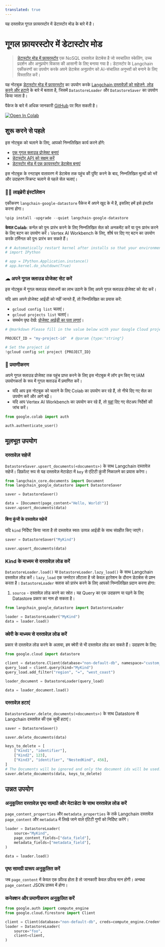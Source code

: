 ```yaml
---
translated: true
---
```


यह दस्तावेज़ गूगल फ़ायरस्टोर में डेटास्टोर मोड के बारे में है।

# गूगल फ़ायरस्टोर में डेटास्टोर मोड

> [डेटास्टोर मोड में फ़ायरस्टोर](https://cloud.google.com/datastore) एक NoSQL दस्तावेज़ डेटाबेस है जो स्वचालित स्केलिंग, उच्च प्रदर्शन और अनुप्रयोग विकास की आसानी के लिए बनाया गया है। डेटास्टोर के Langchain एकीकरणों का उपयोग करके अपने डेटाबेस अनुप्रयोग को AI-संचालित अनुभवों को बनाने के लिए विस्तारित करें।

यह नोटबुक [डेटास्टोर मोड में फ़ायरस्टोर](https://cloud.google.com/datastore) का उपयोग करके [Langchain दस्तावेज़ों को सहेजने, लोड करने और हटाने](/docs/modules/data_connection/document_loaders/) के बारे में बताता है, जिसमें `DatastoreLoader` और `DatastoreSaver` का उपयोग किया जाता है।

पैकेज के बारे में अधिक जानकारी [GitHub](https://github.com/googleapis/langchain-google-datastore-python/) पर मिल सकती है।

[![Open In Colab](https://colab.research.google.com/assets/colab-badge.svg)](https://colab.research.google.com/github/googleapis/langchain-google-datastore-python/blob/main/docs/document_loader.ipynb)

## शुरू करने से पहले

इस नोटबुक को चलाने के लिए, आपको निम्नलिखित कार्य करने होंगे:

* [एक गूगल क्लाउड प्रोजेक्ट बनाएं](https://developers.google.com/workspace/guides/create-project)
* [डेटास्टोर API को सक्षम करें](https://console.cloud.google.com/flows/enableapi?apiid=datastore.googleapis.com)
* [डेटास्टोर मोड में एक फ़ायरस्टोर डेटाबेस बनाएं](https://cloud.google.com/datastore/docs/manage-databases)

इस नोटबुक के रनटाइम वातावरण में डेटाबेस तक पहुंच की पुष्टि करने के बाद, निम्नलिखित मूल्यों को भरें और उदाहरण स्क्रिप्ट चलाने से पहले सेल चलाएं।

### 🦜🔗 लाइब्रेरी इंस्टॉलेशन

एकीकरण `langchain-google-datastore` पैकेज में अपने खुद के में है, इसलिए हमें इसे इंस्टॉल करना होगा।

```python
%pip install -upgrade --quiet langchain-google-datastore
```

**केवल Colab**: कर्नल को पुनः प्रारंभ करने के लिए निम्नलिखित सेल को अनकमेंट करें या पुनः प्रारंभ करने के लिए बटन का उपयोग करें। Vertex AI Workbench के लिए, शीर्ष पर दिए गए बटन का उपयोग करके टर्मिनल को पुनः प्रारंभ कर सकते हैं।

```python
# # Automatically restart kernel after installs so that your environment can access the new packages
# import IPython

# app = IPython.Application.instance()
# app.kernel.do_shutdown(True)
```

### ☁ अपने गूगल क्लाउड प्रोजेक्ट सेट करें

इस नोटबुक में गूगल क्लाउड संसाधनों का लाभ उठाने के लिए अपने गूगल क्लाउड प्रोजेक्ट को सेट करें।

यदि आप अपने प्रोजेक्ट आईडी को नहीं जानते हैं, तो निम्नलिखित का प्रयास करें:

* `gcloud config list` चलाएं।
* `gcloud projects list` चलाएं।
* समर्थन पृष्ठ देखें: [प्रोजेक्ट आईडी का पता लगाएं](https://support.google.com/googleapi/answer/7014113)।

```python
# @markdown Please fill in the value below with your Google Cloud project ID and then run the cell.

PROJECT_ID = "my-project-id"  # @param {type:"string"}

# Set the project id
!gcloud config set project {PROJECT_ID}
```

### 🔐 प्रमाणीकरण

अपने गूगल क्लाउड प्रोजेक्ट तक पहुंच प्राप्त करने के लिए इस नोटबुक में लॉग इन किए गए IAM उपयोगकर्ता के रूप में गूगल क्लाउड में प्रमाणित करें।

- यदि आप इस नोटबुक को चलाने के लिए Colab का उपयोग कर रहे हैं, तो नीचे दिए गए सेल का उपयोग करें और आगे बढ़ें।
- यदि आप Vertex AI Workbench का उपयोग कर रहे हैं, तो [यहां](https://github.com/GoogleCloudPlatform/generative-ai/tree/main/setup-env) दिए गए सेटअप निर्देशों की जांच करें।

```python
from google.colab import auth

auth.authenticate_user()
```

## मूलभूत उपयोग

### दस्तावेज़ सहेजें

`DatastoreSaver.upsert_documents(<documents>)` के साथ Langchain दस्तावेज़ सहेजें। डिफ़ॉल्ट रूप से यह दस्तावेज़ मेटाडेटा में `key` से एंटिटी कुंजी निकालने का प्रयास करेगा।

```python
from langchain_core.documents import Document
from langchain_google_datastore import DatastoreSaver

saver = DatastoreSaver()

data = [Document(page_content="Hello, World!")]
saver.upsert_documents(data)
```

#### बिना कुंजी के दस्तावेज़ सहेजें

यदि `kind` निर्दिष्ट किया जाता है तो दस्तावेज़ स्वतः उत्पन्न आईडी के साथ संग्रहीत किए जाएंगे।

```python
saver = DatastoreSaver("MyKind")

saver.upsert_documents(data)
```

### Kind के माध्यम से दस्तावेज़ लोड करें

`DatastoreLoader.load()` या `DatastoreLoader.lazy_load()` के साथ Langchain दस्तावेज़ लोड करें। `lazy_load` एक जनरेटर लौटाता है जो केवल इटरेशन के दौरान डेटाबेस से प्रश्न करता है। `DatastoreLoader` क्लास को प्रारंभ करने के लिए आपको निम्नलिखित प्रदान करना होगा:
1. `source` - दस्तावेज़ लोड करने का स्रोत। यह Query का एक उदाहरण या पढ़ने के लिए Datastore प्रकार का नाम हो सकता है।

```python
from langchain_google_datastore import DatastoreLoader

loader = DatastoreLoader("MyKind")
data = loader.load()
```

### क्वेरी के माध्यम से दस्तावेज़ लोड करें

प्रकार से दस्तावेज़ लोड करने के अलावा, हम क्वेरी से भी दस्तावेज़ लोड कर सकते हैं। उदाहरण के लिए:

```python
from google.cloud import datastore

client = datastore.Client(database="non-default-db", namespace="custom_namespace")
query_load = client.query(kind="MyKind")
query_load.add_filter("region", "=", "west_coast")

loader_document = DatastoreLoader(query_load)

data = loader_document.load()
```

### दस्तावेज़ हटाएं

`DatastoreSaver.delete_documents(<documents>)` के साथ Datastore से Langchain दस्तावेज़ की एक सूची हटाएं।

```python
saver = DatastoreSaver()

saver.delete_documents(data)

keys_to_delete = [
    ["Kind1", "identifier"],
    ["Kind2", 123],
    ["Kind3", "identifier", "NestedKind", 456],
]
# The Documents will be ignored and only the document ids will be used.
saver.delete_documents(data, keys_to_delete)
```

## उन्नत उपयोग

### अनुकूलित दस्तावेज़ पृष्ठ सामग्री और मेटाडेटा के साथ दस्तावेज़ लोड करें

`page_content_properties` और `metadata_properties` के तर्क Langchain दस्तावेज़ `page_content` और `metadata` में लिखे जाने वाले एंटिटी गुणों को निर्दिष्ट करेंगे।

```python
loader = DatastoreLoader(
    source="MyKind",
    page_content_fields=["data_field"],
    metadata_fields=["metadata_field"],
)

data = loader.load()
```

### पृष्ठ सामग्री प्रारूप अनुकूलित करें

जब `page_content` में केवल एक फ़ील्ड होता है तो जानकारी केवल फ़ील्ड मान होगी। अन्यथा `page_content` JSON प्रारूप में होगा।

### कनेक्शन और प्रमाणीकरण अनुकूलित करें

```python
from google.auth import compute_engine
from google.cloud.firestore import Client

client = Client(database="non-default-db", creds=compute_engine.Credentials())
loader = DatastoreLoader(
    source="foo",
    client=client,
)
```
